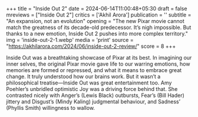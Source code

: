 +++
title = "Inside Out 2"
date = 2024-06-14T11:00:48+05:30
draft = false
mreviews = ["Inside Out 2"]
critics = ['Akhil Arora']
publication = ''
subtitle = "An expansion, not an evolution"
opening = "The new Pixar movie cannot match the greatness of its decade-old predecessor. It’s nigh impossible. But thanks to a new emotion, Inside Out 2 pushes into more complex territory."
img = 'inside-out-2-1.webp'
media = 'print'
source = "https://akhilarora.com/2024/06/inside-out-2-review/"
score = 8
+++

Inside Out was a breathtaking showcase of Pixar at its best. In imagining our inner selves, the original Pixar movie gave life to our warring emotions, how memories are formed or repressed, and what it means to embrace great change. It truly understood how our brains work. But it wasn’t a philosophical treatise—Inside Out was great entertainment too. Amy Poehler’s unbridled optimistic Joy was a driving force behind that. She contrasted nicely with Anger’s (Lewis Black) outbursts, Fear’s (Bill Hader) jittery and Disgust’s (Mindy Kaling) judgmental behaviour, and Sadness’ (Phyllis Smith) willingness to wallow.
